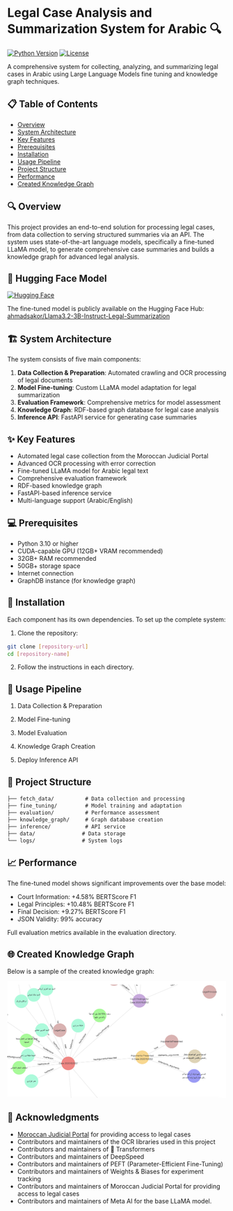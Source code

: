 # Legal Case Analysis and Summarization System for Arabic 🔍

[![Python Version](https://img.shields.io/badge/python-3.10%2B-blue.svg)](https://www.python.org/downloads/)
[![License](https://img.shields.io/badge/License-Apache%202.0-blue.svg)](https://opensource.org/licenses/Apache-2.0)

A comprehensive system for collecting, analyzing, and summarizing legal cases in Arabic using Large Language Models fine tuning and knowledge graph techniques.

## 📋 Table of Contents
- [Overview](#-overview)
- [System Architecture](#-system-architecture)
- [Key Features](#-key-features)
- [Prerequisites](#-prerequisites)
- [Installation](#-installation)
- [Usage Pipeline](#-usage-pipeline)
- [Project Structure](#-project-structure)
- [Performance](#-performance)
- [Created Knowledge Graph](#-created-knowledge-graph)

## 🔍 Overview

This project provides an end-to-end solution for processing legal cases, from data collection to serving structured summaries via an API. The system uses state-of-the-art language models, specifically a fine-tuned LLaMA model, to generate comprehensive case summaries and builds a knowledge graph for advanced legal analysis.

## 🤗 Hugging Face Model

[![Hugging Face](https://img.shields.io/badge/🤗%20Model-Llama3.2--3B--Instruct--Legal--Summarization-yellow)](https://huggingface.co/ahmadsakor/Llama3.2-3B-Instruct-Legal-Summarization)

The fine-tuned model is publicly available on the Hugging Face Hub: [ahmadsakor/Llama3.2-3B-Instruct-Legal-Summarization](https://huggingface.co/ahmadsakor/Llama3.2-3B-Instruct-Legal-Summarization)


## 🏗️ System Architecture

The system consists of five main components:

1. **Data Collection & Preparation**: Automated crawling and OCR processing of legal documents
2. **Model Fine-tuning**: Custom LLaMA model adaptation for legal summarization
3. **Evaluation Framework**: Comprehensive metrics for model assessment
4. **Knowledge Graph**: RDF-based graph database for legal case analysis
5. **Inference API**: FastAPI service for generating case summaries

## ✨ Key Features

- Automated legal case collection from the Moroccan Judicial Portal
- Advanced OCR processing with error correction
- Fine-tuned LLaMA model for Arabic legal text
- Comprehensive evaluation framework
- RDF-based knowledge graph
- FastAPI-based inference service
- Multi-language support (Arabic/English)

## 💻 Prerequisites

- Python 3.10 or higher
- CUDA-capable GPU (12GB+ VRAM recommended)
- 32GB+ RAM recommended
- 50GB+ storage space
- Internet connection
- GraphDB instance (for knowledge graph)

## 🚀 Installation

Each component has its own dependencies. To set up the complete system:

1. Clone the repository:
```bash
git clone [repository-url]
cd [repository-name]
```

2. Follow the instructions in each directory.


## 📝 Usage Pipeline


1. Data Collection & Preparation


2. Model Fine-tuning


3. Model Evaluation


4. Knowledge Graph Creation


5. Deploy Inference API


## 📁 Project Structure

```
├── fetch_data/          # Data collection and processing
├── fine_tuning/         # Model training and adaptation
├── evaluation/          # Performance assessment
├── knowledge_graph/     # Graph database creation
├── inference/           # API service
├── data/               # Data storage
└── logs/               # System logs
```

## 📈 Performance

The fine-tuned model shows significant improvements over the base model:

- Court Information: +4.58% BERTScore F1
- Legal Principles: +10.48% BERTScore F1
- Final Decision: +9.27% BERTScore F1
- JSON Validity: 99% accuracy

Full evaluation metrics available in the evaluation directory.

## 🌐 Created Knowledge Graph

Below is a sample of the created knowledge graph:

![Knowledge Graph](./graph.png)

## 🙏 Acknowledgments

- [Moroccan Judicial Portal](https://juriscassation.cspj.ma/en) for providing access to legal cases
- Contributors and maintainers of the OCR libraries used in this project
- Contributors and maintainers of 🤗 Transformers
- Contributors and maintainers of DeepSpeed
- Contributors and maintainers of PEFT (Parameter-Efficient Fine-Tuning)
- Contributors and maintainers of Weights & Biases for experiment tracking
- Contributors and maintainers of Moroccan Judicial Portal for providing access to legal cases
- Contributors and maintainers of Meta AI for the base LLaMA model.
